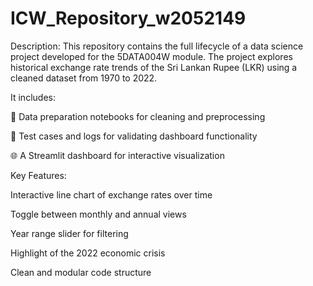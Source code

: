# ICW_Repository_w2052149

Description:
This repository contains the full lifecycle of a data science project developed for the 5DATA004W module. The project explores historical exchange rate trends of the Sri Lankan Rupee (LKR) using a cleaned dataset from 1970 to 2022. 

It includes:

📁 Data preparation notebooks for cleaning and preprocessing

🧪 Test cases and logs for validating dashboard functionality

🌐 A Streamlit dashboard for interactive visualization

Key Features:

Interactive line chart of exchange rates over time

Toggle between monthly and annual views

Year range slider for filtering

Highlight of the 2022 economic crisis

Clean and modular code structure
